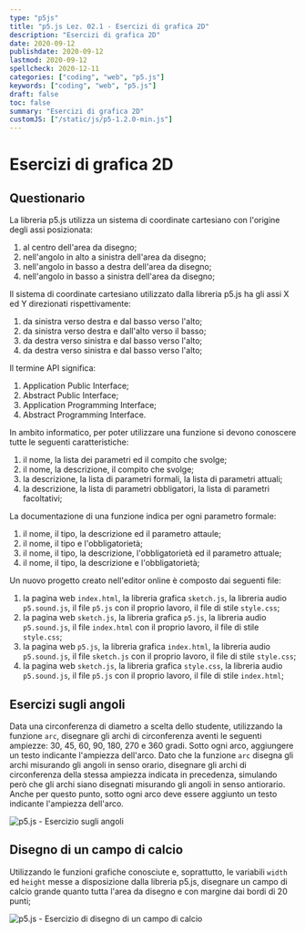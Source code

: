 ```yaml
---
type: "p5js"
title: "p5.js Lez. 02.1 - Esercizi di grafica 2D"
description: "Esercizi di grafica 2D"
date: 2020-09-12
publishdate: 2020-09-12
lastmod: 2020-09-12
spellcheck: 2020-12-11
categories: ["coding", "web", "p5.js"]
keywords: ["coding", "web", "p5.js"]
draft: false
toc: false
summary: "Esercizi di grafica 2D"
customJS: ["/static/js/p5-1.2.0-min.js"]
---
```


# Esercizi di grafica 2D

## Questionario

La libreria p5.js utilizza un sistema di coordinate cartesiano con l'origine degli assi posizionata:

1. al centro dell'area da disegno;
2. nell'angolo in alto a sinistra dell'area da disegno;
3. nell'angolo in basso a destra dell'area da disegno;
4. nell'angolo in basso a sinistra dell'area da disegno;

Il sistema di coordinate cartesiano utilizzato dalla libreria p5.js ha gli assi X ed Y direzionati rispettivamente:

1. da sinistra verso destra e dal basso verso l'alto;
2. da sinistra verso destra e dall'alto verso il basso;
3. da destra verso sinistra e dal basso verso l'alto;
4. da destra verso sinistra e dal basso verso l'alto;

Il termine API significa:

1. Application Public Interface;
2. Abstract Public Interface;
3. Application Programming Interface;
4. Abstract Programming Interface.

In ambito informatico, per poter utilizzare una funzione si devono conoscere tutte le seguenti caratteristiche:

1. il nome, la lista dei parametri ed il compito che svolge;
2. il nome, la descrizione, il compito che svolge;
3. la descrizione, la lista di parametri formali, la lista di parametri attuali;
4. la descrizione, la lista di parametri obbligatori, la lista di parametri facoltativi;

La documentazione di una funzione indica per ogni parametro formale:

1. il nome, il tipo, la descrizione ed il parametro attaule;
2. il nome, il tipo e l'obbligatorietà;
3. il nome, il tipo, la descrizione, l'obbligatorietà ed il parametro attuale;
4. il nome, il tipo, la descrizione e l'obbligatorietà;

Un nuovo progetto creato nell'editor online è composto dai seguenti file:

1. la pagina web ``index.html``, la libreria grafica ``sketch.js``, la libreria audio ``p5.sound.js``, il file ``p5.js`` con il proprio lavoro, il file di stile ``style.css``;
2. la pagina web ``sketch.js``, la libreria grafica ``p5.js``, la libreria audio ``p5.sound.js``, il file ``index.html`` con il proprio lavoro, il file di stile ``style.css``;
3. la pagina web ``p5.js``, la libreria grafica ``index.html``, la libreria audio ``p5.sound.js``, il file ``sketch.js`` con il proprio lavoro, il file di stile ``style.css``;
4. la pagina web ``sketch.js``, la libreria grafica ``style.css``, la libreria audio ``p5.sound.js``, il file ``p5.js`` con il proprio lavoro, il file di stile ``index.html``;

<!--
La funzione ``createCanvas(a, b)`` serve a creare:

1. l'area da disegno di larghezza ed altezza indicate rispettivamente dai parametri ``a`` e ``b``;
2. l'area da disegno di altezza e larghezza indicate rispettivamente dai parametri ``a`` e ``b``;
3. una pagina web di altezza e larghezza indicate rispettivamente dai parametri ``a`` e ``b``;
4. un sistema di coordinate di altezza e larghezza indicate rispettivamente dai parametri ``a`` e ``b``;

La funzione ``line`` serve a disegnare una linea nell'area da disegno. Questa funzione prevede:

1. un solo parametro;
2. due parametri;
3. tre parametri;
4. quattro parametri;

La funzione ``circle`` serve a disegnare un cerchio nell'area da disegno. Questa funzione prevede:

1. un solo parametro indicante il punto in cui disegnare il cerchio;
2. due parametri indicanti il punto in cui disegnare il cerchio;
3. tre parametri indicanti il punto in cui disegnare il cerchio ed il raggio ed il diametro del cerchio;
4. quattro parametri indicanti il punto in cui disegnare il cerchio, il raggio ed il diametro del cerchio;

La funzione ``rect`` serve a disegnare un rettangolo nell'area da disegno. Questa funzione prevede:

1. un solo parametro indicante il punto in cui disegnare il rettangolo;
2. due parametri indicanti il punto in cui disegnare il rettangolo;
3. tre parametri indicanti il punto in cui disegnare il rettangolo e dimensione del rettangolo;
4. quattro parametri indicanti il punto in cui disegnare il rettangolo, larghezza ed altezza del rettangolo;
-->

## Esercizi sugli angoli

Data una circonferenza di diametro a scelta dello studente, utilizzando la funzione ``arc``, disegnare gli archi di circonferenza aventi le seguenti ampiezze: 30, 45, 60, 90, 180, 270 e 360 gradi. Sotto ogni arco, aggiungere un testo indicante l'ampiezza dell'arco.
Dato che la funzione ``arc`` disegna gli archi misurando gli angoli in senso orario, disegnare gli archi di circonferenza della stessa ampiezza indicata in precedenza, simulando però che gli archi siano disegnati misurando gli angoli in senso antiorario. Anche per questo punto, sotto ogni arco deve essere aggiunto un testo indicante l'ampiezza dell'arco.

![p5.js - Esercizio sugli angoli](/static/coding/web/p5js/basics_angoli.png "p5.js - Esercizio sugli angoli")

## Disegno di un campo di calcio

Utilizzando le funzioni grafiche conosciute e, soprattutto, le variabili ``width`` ed ``height`` messe a disposizione dalla libreria p5.js, disegnare un campo di calcio grande quanto tutta l'area da disegno e con margine dai bordi di 20 punti;

![p5.js - Esercizio di disegno di un campo di calcio](/static/coding/web/p5js/basics_soccer.png "p5.js - Disegno di un campo di calcio ")
